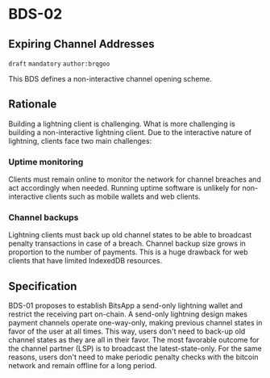 BDS-02
======

Expiring Channel Addresses
-------------------------------

`draft` `mandatory` `author:brqgoo`

This BDS defines a non-interactive channel opening scheme.

## Rationale

Building a lightning client is challenging. What is more challenging is building a non-interactive lightning client. Due to the interactive nature of lightning, clients face two main challenges:

### Uptime monitoring
Clients must remain online to monitor the network for channel breaches and act accordingly when needed. Running uptime software is unlikely for non-interactive clients such as mobile wallets and web clients.

### Channel backups
Lightning clients must back up old channel states to be able to broadcast penalty transactions in case of a breach. Channel backup size grows in proportion to the number of payments. This is a huge drawback for web clients that have limited IndexedDB resources.

## Specification
BDS-01 proposes to establish BitsApp a send-only lightning wallet and restrict the receiving part on-chain. A send-only lightning design makes payment channels operate one-way-only, making previous channel states in favor of the user at all times. This way, users don't need to back-up old channel states as they are all in their favor. The most favorable outcome for the channel partner (LSP) is to broadcast the latest-state-only. For the same reasons, users don't need to make periodic penalty checks with the bitcoin network and remain offline for a long period.

